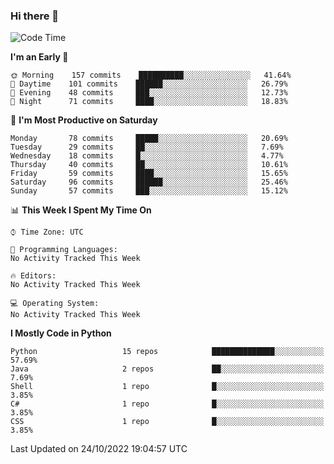 ### Hi there 👋

<!--START_SECTION:waka-->
![Code Time](http://img.shields.io/badge/Code%20Time-260%20hrs%2027%20mins-blue)

**I'm an Early 🐤** 

```text
🌞 Morning    157 commits    ██████████░░░░░░░░░░░░░░░   41.64% 
🌆 Daytime    101 commits    ██████░░░░░░░░░░░░░░░░░░░   26.79% 
🌃 Evening    48 commits     ███░░░░░░░░░░░░░░░░░░░░░░   12.73% 
🌙 Night      71 commits     ████░░░░░░░░░░░░░░░░░░░░░   18.83%

```
📅 **I'm Most Productive on Saturday** 

```text
Monday       78 commits     █████░░░░░░░░░░░░░░░░░░░░   20.69% 
Tuesday      29 commits     ██░░░░░░░░░░░░░░░░░░░░░░░   7.69% 
Wednesday    18 commits     █░░░░░░░░░░░░░░░░░░░░░░░░   4.77% 
Thursday     40 commits     ██░░░░░░░░░░░░░░░░░░░░░░░   10.61% 
Friday       59 commits     ████░░░░░░░░░░░░░░░░░░░░░   15.65% 
Saturday     96 commits     ██████░░░░░░░░░░░░░░░░░░░   25.46% 
Sunday       57 commits     ███░░░░░░░░░░░░░░░░░░░░░░   15.12%

```


📊 **This Week I Spent My Time On** 

```text
⌚︎ Time Zone: UTC

💬 Programming Languages: 
No Activity Tracked This Week

🔥 Editors: 
No Activity Tracked This Week

💻 Operating System: 
No Activity Tracked This Week

```

**I Mostly Code in Python** 

```text
Python                   15 repos            ██████████████░░░░░░░░░░░   57.69% 
Java                     2 repos             ██░░░░░░░░░░░░░░░░░░░░░░░   7.69% 
Shell                    1 repo              █░░░░░░░░░░░░░░░░░░░░░░░░   3.85% 
C#                       1 repo              █░░░░░░░░░░░░░░░░░░░░░░░░   3.85% 
CSS                      1 repo              █░░░░░░░░░░░░░░░░░░░░░░░░   3.85%

```



 Last Updated on 24/10/2022 19:04:57 UTC
<!--END_SECTION:waka-->

<!--
**e1630m/e1630m** is a ✨ _special_ ✨ repository because its `README.md` (this file) appears on your GitHub profile.

Here are some ideas to get you started:

- 🔭 I’m currently working on ...
- 🌱 I’m currently learning ...
- 👯 I’m looking to collaborate on ...
- 🤔 I’m looking for help with ...
- 💬 Ask me about ...
- 📫 How to reach me: ...
- 😄 Pronouns: ...
- ⚡ Fun fact: ...
-->
